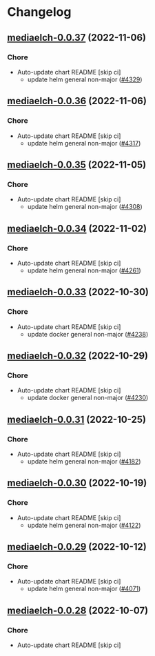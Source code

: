# Changelog



## [mediaelch-0.0.37](https://github.com/truecharts/charts/compare/mediaelch-0.0.36...mediaelch-0.0.37) (2022-11-06)

### Chore

- Auto-update chart README [skip ci]
  - update helm general non-major ([#4329](https://github.com/truecharts/charts/issues/4329))




## [mediaelch-0.0.36](https://github.com/truecharts/charts/compare/mediaelch-0.0.35...mediaelch-0.0.36) (2022-11-06)

### Chore

- Auto-update chart README [skip ci]
  - update helm general non-major ([#4317](https://github.com/truecharts/charts/issues/4317))




## [mediaelch-0.0.35](https://github.com/truecharts/charts/compare/mediaelch-0.0.34...mediaelch-0.0.35) (2022-11-05)

### Chore

- Auto-update chart README [skip ci]
  - update helm general non-major ([#4308](https://github.com/truecharts/charts/issues/4308))




## [mediaelch-0.0.34](https://github.com/truecharts/charts/compare/mediaelch-0.0.33...mediaelch-0.0.34) (2022-11-02)

### Chore

- Auto-update chart README [skip ci]
  - update helm general non-major ([#4261](https://github.com/truecharts/charts/issues/4261))




## [mediaelch-0.0.33](https://github.com/truecharts/charts/compare/mediaelch-0.0.32...mediaelch-0.0.33) (2022-10-30)

### Chore

- Auto-update chart README [skip ci]
  - update docker general non-major ([#4238](https://github.com/truecharts/charts/issues/4238))




## [mediaelch-0.0.32](https://github.com/truecharts/charts/compare/mediaelch-0.0.31...mediaelch-0.0.32) (2022-10-29)

### Chore

- Auto-update chart README [skip ci]
  - update docker general non-major ([#4230](https://github.com/truecharts/charts/issues/4230))




## [mediaelch-0.0.31](https://github.com/truecharts/charts/compare/mediaelch-0.0.30...mediaelch-0.0.31) (2022-10-25)

### Chore

- Auto-update chart README [skip ci]
  - update helm general non-major ([#4182](https://github.com/truecharts/charts/issues/4182))




## [mediaelch-0.0.30](https://github.com/truecharts/charts/compare/mediaelch-0.0.29...mediaelch-0.0.30) (2022-10-19)

### Chore

- Auto-update chart README [skip ci]
  - update helm general non-major ([#4122](https://github.com/truecharts/charts/issues/4122))




## [mediaelch-0.0.29](https://github.com/truecharts/charts/compare/mediaelch-0.0.28...mediaelch-0.0.29) (2022-10-12)

### Chore

- Auto-update chart README [skip ci]
  - update helm general non-major ([#4071](https://github.com/truecharts/charts/issues/4071))




## [mediaelch-0.0.28](https://github.com/truecharts/charts/compare/mediaelch-0.0.27...mediaelch-0.0.28) (2022-10-07)

### Chore

- Auto-update chart README [skip ci]
